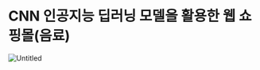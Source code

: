CNN 인공지능 딥러닝 모델을 활용한 웹 쇼핑몰(음료)
=================================================

![Untitled](https://github.com/Kim-soung-won/Drink-labeling/assets/105148570/dfaf8760-3eb7-4e06-b7cd-076eb1fbea79)

